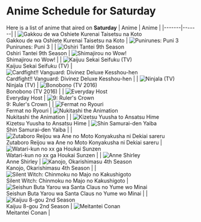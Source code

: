 # Anime Schedule for Saturday
Here is a list of anime that aired on **Saturday** 
| Anime | Anime |
|-------|-------|
| ![Gakkou de wa Oshiete Kurenai Taisetsu na Koto](https://cdn.myanimelist.net/images/anime/1791/149887.webp)<br>Gakkou de wa Oshiete Kurenai Taisetsu na Koto | ![Punirunes: Puni 3](https://cdn.myanimelist.net/images/anime/1095/150294.webp)<br>Punirunes: Puni 3 |
| ![Oshiri Tantei 9th Season](https://cdn.myanimelist.net/images/anime/1128/149981.webp)<br>Oshiri Tantei 9th Season | ![Shimajirou no Wow!](https://cdn.myanimelist.net/images/anime/9/50737.webp)<br>Shimajirou no Wow! |
| ![Kaijuu Sekai Seifuku (TV)](https://cdn.myanimelist.net/images/anime/1582/150123.webp)<br>Kaijuu Sekai Seifuku (TV) | ![Cardfight!! Vanguard: Divinez Deluxe Kesshou-hen](https://cdn.myanimelist.net/images/anime/1878/150315.webp)<br>Cardfight!! Vanguard: Divinez Deluxe Kesshou-hen |
| ![Ninjala (TV)](https://cdn.myanimelist.net/images/anime/1552/119871.webp)<br>Ninjala (TV) | ![Bonobono (TV 2016)](https://cdn.myanimelist.net/images/anime/1686/149949.webp)<br>Bonobono (TV 2016) |
| ![Everyday Host](https://cdn.myanimelist.net/images/anime/1793/150282.webp)<br>Everyday Host | ![9: Ruler's Crown](https://cdn.myanimelist.net/images/anime/1199/151679.webp)<br>9: Ruler's Crown |
| ![Fermat no Ryouri](https://cdn.myanimelist.net/images/anime/1104/150590.webp)<br>Fermat no Ryouri | ![Nukitashi the Animation](https://cdn.myanimelist.net/images/anime/1587/149982.webp)<br>Nukitashi the Animation |
| ![Kizetsu Yuusha to Ansatsu Hime](https://cdn.myanimelist.net/images/anime/1777/150455.webp)<br>Kizetsu Yuusha to Ansatsu Hime | ![Shin Samurai-den Yaiba](https://cdn.myanimelist.net/images/anime/1872/150755.webp)<br>Shin Samurai-den Yaiba |
| ![Zutaboro Reijou wa Ane no Moto Konyakusha ni Dekiai sareru](https://cdn.myanimelist.net/images/anime/1514/151667.webp)<br>Zutaboro Reijou wa Ane no Moto Konyakusha ni Dekiai sareru | ![Watari-kun no xx ga Houkai Sunzen](https://cdn.myanimelist.net/images/anime/1502/150545.webp)<br>Watari-kun no xx ga Houkai Sunzen |
| ![Anne Shirley](https://cdn.myanimelist.net/images/anime/1564/150049.webp)<br>Anne Shirley | ![Kanojo, Okarishimasu 4th Season](https://cdn.myanimelist.net/images/anime/1071/150808.webp)<br>Kanojo, Okarishimasu 4th Season |
| ![Silent Witch: Chinmoku no Majo no Kakushigoto](https://cdn.myanimelist.net/images/anime/1669/149732.webp)<br>Silent Witch: Chinmoku no Majo no Kakushigoto | ![Seishun Buta Yarou wa Santa Claus no Yume wo Minai](https://cdn.myanimelist.net/images/anime/1823/149858.webp)<br>Seishun Buta Yarou wa Santa Claus no Yume wo Minai |
| ![Kaijuu 8-gou 2nd Season](https://cdn.myanimelist.net/images/anime/1177/150344.webp)<br>Kaijuu 8-gou 2nd Season | ![Meitantei Conan](https://cdn.myanimelist.net/images/anime/7/75199.webp)<br>Meitantei Conan |
